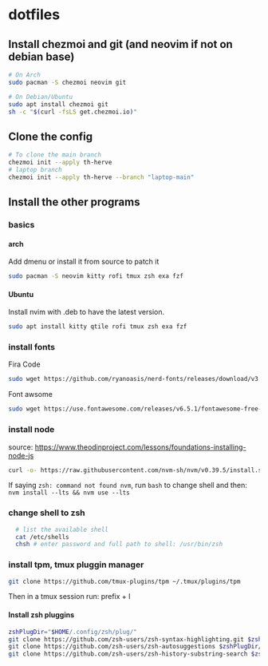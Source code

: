 # dotfiles

## Install chezmoi and git (and neovim if not on debian base)

```bash
# On Arch
sudo pacman -S chezmoi neovim git

# On Debian/Ubuntu
sudo apt install chezmoi git
sh -c "$(curl -fsLS get.chezmoi.io)"
```
## Clone the config

```bash
# To clone the main branch
chezmoi init --apply th-herve
# laptop branch
chezmoi init --apply th-herve --branch "laptop-main"
```
## Install the other programs

### basics

#### arch

Add dmenu or install it from source to patch it

```bash
sudo pacman -S neovim kitty rofi tmux zsh exa fzf
```

#### Ubuntu

Install nvim with .deb to have the latest version.

```bash
sudo apt install kitty qtile rofi tmux zsh exa fzf
```

### install fonts

Fira Code

```bash
sudo wget https://github.com/ryanoasis/nerd-fonts/releases/download/v3.1.1/FiraCode.zip && sudo unzip FiraCode.zip -d /usr/share/fonts && rm -f FiraCode.zip
```
Font awsome

```bash
sudo wget https://use.fontawesome.com/releases/v6.5.1/fontawesome-free-6.5.1-desktop.zip && sudo unzip fontawesome-free-6.5.1-desktop.zip -d /usr/share/fonts && rm -f fontawesome-free-6.5.1-desktop.zip
```

### install node

source: https://www.theodinproject.com/lessons/foundations-installing-node-js

```bash
curl -o- https://raw.githubusercontent.com/nvm-sh/nvm/v0.39.5/install.sh | zsh && export NVM_DIR="$([ -z "${XDG_CONFIG_HOME-}" ] && printf %s "${HOME}/.nvm" || printf %s "${XDG_CONFIG_HOME}/nvm")" [ -s "$NVM_DIR/nvm.sh" ] && \. "$NVM_DIR/nvm.sh" && nvm install --lts && nvm use --lts
```
If saying `zsh: command not found nvm`, run `bash` to change shell and then: `nvm install --lts && nvm use --lts`

### change shell to zsh

```bash
  # list the available shell
  cat /etc/shells
  chsh # enter password and full path to shell: /usr/bin/zsh
```

### install tpm, tmux pluggin manager

```bash
git clone https://github.com/tmux-plugins/tpm ~/.tmux/plugins/tpm
```
Then in a tmux session run: prefix + I

#### Install zsh pluggins

```bash
zshPlugDir="$HOME/.config/zsh/plug/"
git clone https://github.com/zsh-users/zsh-syntax-highlighting.git $zshPlugDir/zsh-syntax-highlighting
git clone https://github.com/zsh-users/zsh-autosuggestions $zshPlugDir/zsh-autosuggestions
git clone https://github.com/zsh-users/zsh-history-substring-search $zshPlugDir/zsh-history-substring-search
```
